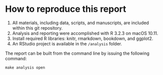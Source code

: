 # How to reproduce this report

1. All materials, including data, scripts, and manuscripts, are included within this git repository.
2. Analysis and reporting were accomplished with R 3.2.3 on macOS 10.11.
3. Install required R libraries: knitr, rmarkdown, bookdown, and ggplot2.
4. An RStudio project is available in the `/analysis` folder.

The report can be built from the command line by issuing the following command:

    make analysis open
